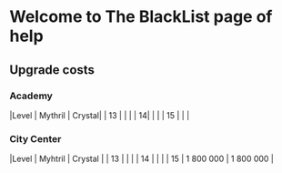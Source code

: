# Welcome to The BlackList page of help

## Upgrade costs

### Academy
|Level | Mythril | Crystal|
| 13 | | |
| 14| | |
| 15 | | |

### City Center
|Level | Myhtril | Crystal |
| 13 | | |
| 14 | | | 
| 15 | 1 800 000 | 1 800 000 |
